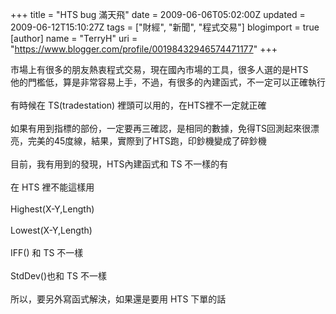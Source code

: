 +++
title = "HTS bug 滿天飛"
date = 2009-06-06T05:02:00Z
updated = 2009-06-12T15:10:27Z
tags = ["財經", "新聞", "程式交易"]
blogimport = true 
[author]
	name = "TerryH"
	uri = "https://www.blogger.com/profile/00198432946574471177"
+++

市場上有很多的朋友熱衷程式交易，現在國內市場的工具，很多人選的是HTS<br />他的門檻低，算是非常容易上手，不過，有很多的內建函式，不一定可以正確執行<br /><br />有時候在 TS(tradestation) 裡頭可以用的，在HTS裡不一定就正確<br /><br />如果有用到指標的部份，一定要再三確認，是相同的數據，免得TS回測起來很漂亮，完美的45度線，結果，實際到了HTS跑，印鈔機變成了碎鈔機<br /><br />目前，我有用到的發現，HTS內建函式和 TS 不一樣的有<br /><br />在 HTS 裡不能這樣用<br /><br />Highest(X-Y,Length)<br /><br />Lowest(X-Y,Length)<br /><br />IFF() 和 TS 不一樣<br /><br />StdDev()也和 TS 不一樣<br /><br />所以，要另外寫函式解決，如果還是要用 HTS 下單的話
